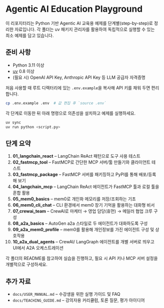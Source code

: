 # Agentic AI Education Playground

이 리포지터리는 Python 기반 Agentic AI 교육용 예제를 단계별(step-by-step)로 정리한 자료입니다. 각 폴더는 uv 패키지 관리자를 활용하여 독립적으로 실행할 수 있는 최소 예제를 담고 있습니다.

## 준비 사항
- Python 3.11 이상
- [uv](https://github.com/astral-sh/uv) 0.8 이상
- (필요 시) OpenAI API Key, Anthropic API Key 등 LLM 공급자 자격증명

처음 사용할 때 루트 디렉터리에 있는 `.env.example`을 복사해 API 키를 채워 두면 편리합니다.

```bash
cp .env.example .env  # 값 편집 후 `source .env`
```

각 단계로 이동한 뒤 아래 명령으로 의존성을 설치하고 예제를 실행하세요.

```bash
uv sync
uv run python <script.py>
```

## 단계 요약
1. **01_langchain_react** – LangChain ReAct 패턴으로 도구 사용 테스트
2. **02_fastmcp_tool** – FastMCP로 간단한 MCP 서버/툴 만들기와 클라이언트 테스트
3. **03_fastmcp_package** – FastMCP 서버를 패키징하고 PyPI를 통해 배포/등록해 보기
4. **04_langchain_mcp** – LangChain ReAct 에이전트가 FastMCP 툴과 로컬 툴을 혼합 활용
5. **05_mem0_basics** – mem0로 개인화 메모리를 저장/조회하는 기초
6. **06_mem0_cli_chat** – CLI 환경에서 mem0 장기 기억을 활용하는 대화형 비서
7. **07_crewai_team** – CrewAI로 마케터 → 영업 담당(휴먼) → 메일러 협업 크루 구성
8. **08_a2a_basics** – AutoGen a2a 스타일로 두 에이전트가 대화하도록 구성
9. **09_a2a_mem0_profile** – mem0를 활용해 개인정보를 가진 에이전트 구성 및 상호작용
10. **10_a2a_dual_agents** – CrewAI/ LangGraph 에이전트를 개별 서버로 띄우고 UI에서 A2A 오케스트레이션

각 폴더의 README를 참고하여 실습을 진행하고, 필요 시 API 키나 MCP 서버 설정을 개별적으로 구성하세요.

## 추가 자료
- `docs/USER_MANUAL.md` – 수강생을 위한 실행 가이드 및 FAQ
- `docs/TEACHING_GUIDE.md` – 강의자용 커리큘럼, 토론 질문, 평가 아이디어
